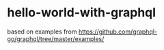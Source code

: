# hello-world-with-graphql

based on examples from https://github.com/graphql-go/graphql/tree/master/examples/
